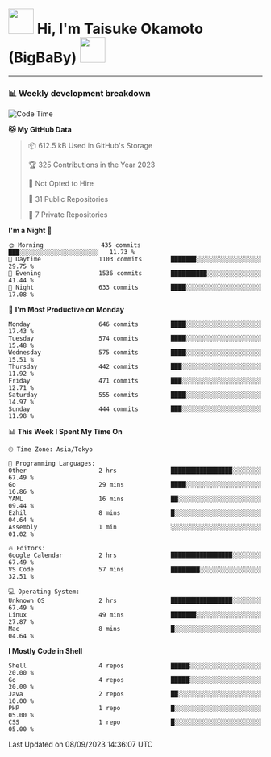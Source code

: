 <!-- Title -->
<h1>
    <img src="https://media.tenor.com/TlyRveJkgo4AAAAi/cloud-cloud-strife.gif" width="50"/> 
    Hi, I'm Taisuke Okamoto (BigBaBy) 
    <img src="https://media.tenor.com/TlyRveJkgo4AAAAi/cloud-cloud-strife.gif" width="50"/>
</h1>

---

<h3> 📊 Weekly development breakdown </h3>
<!-- waka-readme-stats -->

<!--START_SECTION:waka-->
![Code Time](http://img.shields.io/badge/Code%20Time-1%2C612%20hrs%209%20mins-blue)

**🐱 My GitHub Data** 

> 📦 612.5 kB Used in GitHub's Storage 
 > 
> 🏆 325 Contributions in the Year 2023
 > 
> 🚫 Not Opted to Hire
 > 
> 📜 31 Public Repositories 
 > 
> 🔑 7 Private Repositories 
 > 
**I'm a Night 🦉** 

```text
🌞 Morning                435 commits         ███░░░░░░░░░░░░░░░░░░░░░░   11.73 % 
🌆 Daytime                1103 commits        ███████░░░░░░░░░░░░░░░░░░   29.75 % 
🌃 Evening                1536 commits        ██████████░░░░░░░░░░░░░░░   41.44 % 
🌙 Night                  633 commits         ████░░░░░░░░░░░░░░░░░░░░░   17.08 % 
```
📅 **I'm Most Productive on Monday** 

```text
Monday                   646 commits         ████░░░░░░░░░░░░░░░░░░░░░   17.43 % 
Tuesday                  574 commits         ████░░░░░░░░░░░░░░░░░░░░░   15.48 % 
Wednesday                575 commits         ████░░░░░░░░░░░░░░░░░░░░░   15.51 % 
Thursday                 442 commits         ███░░░░░░░░░░░░░░░░░░░░░░   11.92 % 
Friday                   471 commits         ███░░░░░░░░░░░░░░░░░░░░░░   12.71 % 
Saturday                 555 commits         ████░░░░░░░░░░░░░░░░░░░░░   14.97 % 
Sunday                   444 commits         ███░░░░░░░░░░░░░░░░░░░░░░   11.98 % 
```


📊 **This Week I Spent My Time On** 

```text
🕑︎ Time Zone: Asia/Tokyo

💬 Programming Languages: 
Other                    2 hrs               █████████████████░░░░░░░░   67.49 % 
Go                       29 mins             ████░░░░░░░░░░░░░░░░░░░░░   16.86 % 
YAML                     16 mins             ██░░░░░░░░░░░░░░░░░░░░░░░   09.44 % 
Ezhil                    8 mins              █░░░░░░░░░░░░░░░░░░░░░░░░   04.64 % 
Assembly                 1 min               ░░░░░░░░░░░░░░░░░░░░░░░░░   01.02 % 

🔥 Editors: 
Google Calendar          2 hrs               █████████████████░░░░░░░░   67.49 % 
VS Code                  57 mins             ████████░░░░░░░░░░░░░░░░░   32.51 % 

💻 Operating System: 
Unknown OS               2 hrs               █████████████████░░░░░░░░   67.49 % 
Linux                    49 mins             ███████░░░░░░░░░░░░░░░░░░   27.87 % 
Mac                      8 mins              █░░░░░░░░░░░░░░░░░░░░░░░░   04.64 % 
```

**I Mostly Code in Shell** 

```text
Shell                    4 repos             █████░░░░░░░░░░░░░░░░░░░░   20.00 % 
Go                       4 repos             █████░░░░░░░░░░░░░░░░░░░░   20.00 % 
Java                     2 repos             ██░░░░░░░░░░░░░░░░░░░░░░░   10.00 % 
PHP                      1 repo              █░░░░░░░░░░░░░░░░░░░░░░░░   05.00 % 
CSS                      1 repo              █░░░░░░░░░░░░░░░░░░░░░░░░   05.00 % 
```




 Last Updated on 08/09/2023 14:36:07 UTC
<!--END_SECTION:waka-->
